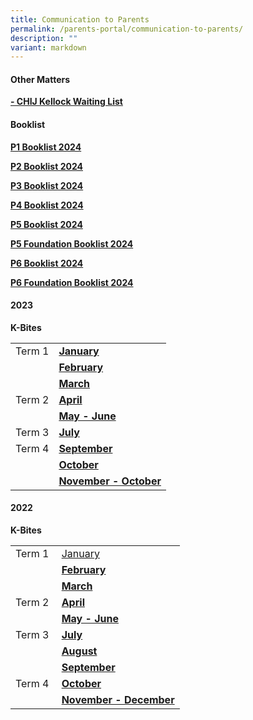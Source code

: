 ```yaml
---
title: Communication to Parents
permalink: /parents-portal/communication-to-parents/
description: ""
variant: markdown
---
```

<h4><strong>Other Matters</strong></h4>
<p><strong><a href="https://form.gov.sg/64658736a8a52700122ee49f"> - CHIJ Kellock Waiting List</a>
	</strong></p>

<h4><strong>Booklist</strong></h4>

<p><strong><a target="" href="/files/2023_Files/pone%20booklist.pdf">P1 Booklist 2024</a><br></strong></p>

<p><strong><a target="" href="/files/2023_Files/p2%20booklist.pdf">P2 Booklist 2024</a><br></strong></p>

<p><strong><a target="" href="/files/2023_Files/p3%20booklist.pdf">P3 Booklist 2024</a><br></strong></p>

<p><strong><a target="" href="/files/2023_Files/p4%20booklist.pdf">P4 Booklist 2024</a><br></strong></p>

<p><strong><a target="" href="/files/2023_Files/p5%20booklist.pdf">P5 Booklist 2024</a><br></strong></p>

<p><strong><a target="" href="/files/2023_Files/p5%20(fdn).pdf">P5 Foundation Booklist 2024</a><br></strong></p>

<p><strong><a target="" href="/files/2023_Files/p6%20booklist.pdf">P6 Booklist 2024</a><br></strong></p>

<p><strong><a target="" href="/files/2023_Files/p6%20(fdn)booklist.pdf">P6 Foundation Booklist 2024</a><br></strong></p>

<h4><strong>2023</strong></h4>
<p><strong>K-Bites</strong></p>
<table>
<tbody>
<tr>
<td>Term 1</td>
	<td><a target="" href="/files/2023_Files/Kbites/Kbites%20Jan%202023.pdf"><strong>January</strong></a></td>
</tr>
	<tr>
<td>&nbsp;</td>
<td><a rel="noopener" target="_blank" href="/files/2023_Files/Kbites/kbites%20feb%202023.pdf"><strong>February</strong></a></td>
</tr>
		<tr>
<td>&nbsp;</td>
<td><a rel="noopener" target="_blank" href="/files/2023_Files/Kbites/kbites%20mar%202023.pdf"><strong>March</strong></a></td>
</tr>
<tr><td>Term 2</td>
<td><a target="" href="/files/2023_Files/Kbites/kbites%20apr%202023.pdf"><strong>April</strong></a></td>
</tr>
	<tr><td>&nbsp;</td><td><a target="" href="/files/2023_Files/Kbites/kbites%20may%20&amp;%20june%202023_updated%20on%2027%20april.pdf"><strong>May - June</strong></a></td>
</tr>
	<tr><td>Term 3</td>
<td><a target="" href="/files/2023_Files/Kbites/kbites%20july%202023_updated%2030%20june.pdf"><strong> July </strong></a></td>
</tr>
		<tr><td>Term 4</td>
<td><a target="" href="/files/2023_Files/Kbites/kbites%20sep%202023_30%20august.pdf"><strong> September </strong></a></td>
</tr>
	<tr>
<td>&nbsp;</td>
<td><a rel="noopener" target="_blank" href="/files/2023_Files/Kbites/kbites%20oct%202023%20updated%20on%2029%20sep.pdf"><strong>October</strong></a></td>
</tr>
	<tr>
<td>&nbsp;</td>
<td><a rel="noopener" target="_blank" href="/files/2023_Files/Kbites/kbites%20nov&amp;dec%202023_updated%20on%202%20nov.pdf"><strong>November - October</strong></a></td>
</tr>
</tbody>
</table>

<h4><strong>2022</strong></h4>
<p><strong>K-Bites</strong></p>
<table>
<tbody>
<tr>
<td>Term 1</td>
<td><a target="" href="/files/Kbites%20Jan%202022.pdf">January</a></td>
</tr>
<tr>
<td>&nbsp;</td>
<td><a rel="noopener" target="_blank" href="/files/Kbites%20FEB%202022.pdf"><strong>February</strong></a></td>
</tr>
<tr>
<td>&nbsp;</td>
<td><a target="" href="/files/Kbites%20MAR%202022.pdf"><strong>March</strong></a></td>
</tr>
<tr>
<td>Term 2</td>
<td><a target="" href="/files/Kbites%20APR%202022_updated%20on%2029%20Mar.pdf"><strong>April</strong></a></td>
</tr>
<tr>
<td>&nbsp;</td>
<td><a target="" href="/files/Kbites%20MAY%20%20JUN%202022_updated%20on%2027%20Apr.pdf"><strong>May - June</strong></a></td>
</tr>
<tr>
<td>Term 3</td>
<td><a rel="noopener" target="_blank" href="/files/Kbites%20JUL%202022_updated%20on%2029%20June_FINAL.pdf"><strong>July</strong></a></td>
</tr>
<tr>
<td>&nbsp;</td>
<td><a rel="noopener" target="_blank" href="/files/Kbites%20AUG%202022_updated%20on%2028Jul_FINAL.pdf"><strong>August</strong></a></td>
</tr>
<tr>
<td>&nbsp;</td>
<td><a rel="noopener" target="_blank" href="/files/Kbites%20SEP%202022_updated%20on%2030%20Aug_FINAL.pdf"><strong>September</strong></a></td>
</tr>
<tr>
<td>Term 4&nbsp;</td>
<td><a rel="noopener" target="_blank" href="/files/Kbites%20Oct%202022_updated%20on%2030%20Sep%201.pdf"><strong>October</strong></a></td>
</tr>
<tr>
<td>&nbsp;</td>
<td><a rel="noopener" target="_blank" href="/files/Kbites%20NOVDEC%202022_updated%20on%2028%20Oct%20v2.pdf"><strong>November - December</strong></a></td>
</tr>
</tbody>
</table>